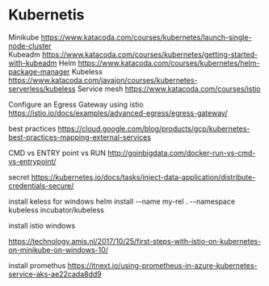 # Kubernetis

Minikube
https://www.katacoda.com/courses/kubernetes/launch-single-node-cluster
<br>
Kubeadm
https://www.katacoda.com/courses/kubernetes/getting-started-with-kubeadm
Helm
https://www.katacoda.com/courses/kubernetes/helm-package-manager
Kubeless
https://www.katacoda.com/javajon/courses/kubernetes-serverless/kubeless
Service mesh
https://www.katacoda.com/courses/istio





Configure an Egress Gateway using istio
https://istio.io/docs/examples/advanced-egress/egress-gateway/

best practices
https://cloud.google.com/blog/products/gcp/kubernetes-best-practices-mapping-external-services


CMD vs ENTRY point vs RUN 
http://goinbigdata.com/docker-run-vs-cmd-vs-entrypoint/

secret
https://kubernetes.io/docs/tasks/inject-data-application/distribute-credentials-secure/

install keless for windows
helm install --name my-rel . --namespace kubeless incubator/kubeless

install istio windows

https://technology.amis.nl/2017/10/25/first-steps-with-istio-on-kubernetes-on-minikube-on-windows-10/


install promethus
https://itnext.io/using-prometheus-in-azure-kubernetes-service-aks-ae22cada8dd9
